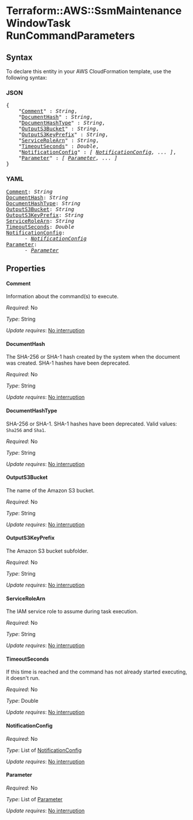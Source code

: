# Terraform::AWS::SsmMaintenanceWindowTask RunCommandParameters

## Syntax

To declare this entity in your AWS CloudFormation template, use the following syntax:

### JSON

<pre>
{
    "<a href="#comment" title="Comment">Comment</a>" : <i>String</i>,
    "<a href="#documenthash" title="DocumentHash">DocumentHash</a>" : <i>String</i>,
    "<a href="#documenthashtype" title="DocumentHashType">DocumentHashType</a>" : <i>String</i>,
    "<a href="#outputs3bucket" title="OutputS3Bucket">OutputS3Bucket</a>" : <i>String</i>,
    "<a href="#outputs3keyprefix" title="OutputS3KeyPrefix">OutputS3KeyPrefix</a>" : <i>String</i>,
    "<a href="#servicerolearn" title="ServiceRoleArn">ServiceRoleArn</a>" : <i>String</i>,
    "<a href="#timeoutseconds" title="TimeoutSeconds">TimeoutSeconds</a>" : <i>Double</i>,
    "<a href="#notificationconfig" title="NotificationConfig">NotificationConfig</a>" : <i>[ <a href="runcommandparameters-notificationconfig.md">NotificationConfig</a>, ... ]</i>,
    "<a href="#parameter" title="Parameter">Parameter</a>" : <i>[ <a href="runcommandparameters-parameter.md">Parameter</a>, ... ]</i>
}
</pre>

### YAML

<pre>
<a href="#comment" title="Comment">Comment</a>: <i>String</i>
<a href="#documenthash" title="DocumentHash">DocumentHash</a>: <i>String</i>
<a href="#documenthashtype" title="DocumentHashType">DocumentHashType</a>: <i>String</i>
<a href="#outputs3bucket" title="OutputS3Bucket">OutputS3Bucket</a>: <i>String</i>
<a href="#outputs3keyprefix" title="OutputS3KeyPrefix">OutputS3KeyPrefix</a>: <i>String</i>
<a href="#servicerolearn" title="ServiceRoleArn">ServiceRoleArn</a>: <i>String</i>
<a href="#timeoutseconds" title="TimeoutSeconds">TimeoutSeconds</a>: <i>Double</i>
<a href="#notificationconfig" title="NotificationConfig">NotificationConfig</a>: <i>
      - <a href="runcommandparameters-notificationconfig.md">NotificationConfig</a></i>
<a href="#parameter" title="Parameter">Parameter</a>: <i>
      - <a href="runcommandparameters-parameter.md">Parameter</a></i>
</pre>

## Properties

#### Comment

Information about the command(s) to execute.

_Required_: No

_Type_: String

_Update requires_: [No interruption](https://docs.aws.amazon.com/AWSCloudFormation/latest/UserGuide/using-cfn-updating-stacks-update-behaviors.html#update-no-interrupt)

#### DocumentHash

The SHA-256 or SHA-1 hash created by the system when the document was created. SHA-1 hashes have been deprecated.

_Required_: No

_Type_: String

_Update requires_: [No interruption](https://docs.aws.amazon.com/AWSCloudFormation/latest/UserGuide/using-cfn-updating-stacks-update-behaviors.html#update-no-interrupt)

#### DocumentHashType

SHA-256 or SHA-1. SHA-1 hashes have been deprecated. Valid values: `Sha256` and `Sha1`.

_Required_: No

_Type_: String

_Update requires_: [No interruption](https://docs.aws.amazon.com/AWSCloudFormation/latest/UserGuide/using-cfn-updating-stacks-update-behaviors.html#update-no-interrupt)

#### OutputS3Bucket

The name of the Amazon S3 bucket.

_Required_: No

_Type_: String

_Update requires_: [No interruption](https://docs.aws.amazon.com/AWSCloudFormation/latest/UserGuide/using-cfn-updating-stacks-update-behaviors.html#update-no-interrupt)

#### OutputS3KeyPrefix

The Amazon S3 bucket subfolder.

_Required_: No

_Type_: String

_Update requires_: [No interruption](https://docs.aws.amazon.com/AWSCloudFormation/latest/UserGuide/using-cfn-updating-stacks-update-behaviors.html#update-no-interrupt)

#### ServiceRoleArn

The IAM service role to assume during task execution.

_Required_: No

_Type_: String

_Update requires_: [No interruption](https://docs.aws.amazon.com/AWSCloudFormation/latest/UserGuide/using-cfn-updating-stacks-update-behaviors.html#update-no-interrupt)

#### TimeoutSeconds

If this time is reached and the command has not already started executing, it doesn't run.

_Required_: No

_Type_: Double

_Update requires_: [No interruption](https://docs.aws.amazon.com/AWSCloudFormation/latest/UserGuide/using-cfn-updating-stacks-update-behaviors.html#update-no-interrupt)

#### NotificationConfig

_Required_: No

_Type_: List of <a href="runcommandparameters-notificationconfig.md">NotificationConfig</a>

_Update requires_: [No interruption](https://docs.aws.amazon.com/AWSCloudFormation/latest/UserGuide/using-cfn-updating-stacks-update-behaviors.html#update-no-interrupt)

#### Parameter

_Required_: No

_Type_: List of <a href="runcommandparameters-parameter.md">Parameter</a>

_Update requires_: [No interruption](https://docs.aws.amazon.com/AWSCloudFormation/latest/UserGuide/using-cfn-updating-stacks-update-behaviors.html#update-no-interrupt)

